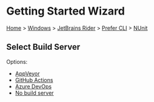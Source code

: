<!--
GENERATED FILE - DO NOT EDIT
This file was generated by [MarkdownSnippets](https://github.com/SimonCropp/MarkdownSnippets).
Source File: /docs/mdsource/wiz/Windows_Rider_Cli_NUnit.source.md
To change this file edit the source file and then run MarkdownSnippets.
-->

# Getting Started Wizard

[Home](/docs/wiz/readme.md) > [Windows](Windows.md) > [JetBrains Rider](Windows_Rider.md) > [Prefer CLI](Windows_Rider_Cli.md) > [NUnit](Windows_Rider_Cli_NUnit.md)

## Select Build Server

Options:
 * [AppVeyor](Windows_Rider_Cli_NUnit_AppVeyor.md)
 * [GitHub Actions](Windows_Rider_Cli_NUnit_GitHubActions.md)
 * [Azure DevOps](Windows_Rider_Cli_NUnit_AzureDevOps.md)
 * [No build server](Windows_Rider_Cli_NUnit_None.md)
